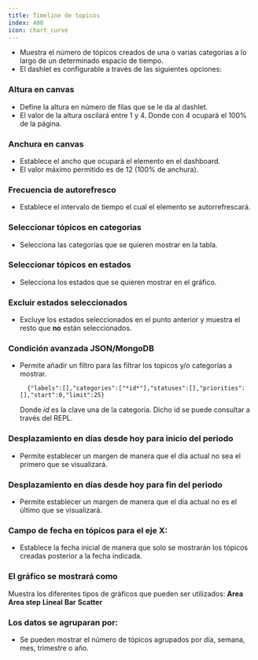 ```yaml
---
title: Timeline de topicos
index: 400
icon: chart_curve
---
```


* Muestra el número de tópicos creados de una o varias categorias a lo largo de un determinado espacio de tiempo.
* El dashlet es configurable a través de las siguientes opciones:

### Altura en canvas
* Define la altura en número de filas que se le da al dashlet.
* El valor de la altura oscilará entre 1 y 4. Donde con 4 ocupará el 100% de la página.

### Anchura en canvas
* Establece el ancho que ocupará el elemento en el dashboard.
* El valor máximo permitido es de 12 (100% de anchura).

### Frecuencia de autorefresco
* Establece el intervalo de tiempo el cual el elemento se autorrefrescará.

### Seleccionar tópicos en categorias
* Selecciona las categorías que se quieren mostrar en la tabla.

### Seleccionar tópicos en estados
* Selecciona los estados que se quieren mostrar en el gráfico.

### Excluir estados seleccionados
* Excluye los estados seleccionados en el punto anterior y muestra el resto que **no** están seleccionados.

### Condición avanzada JSON/MongoDB
* Permite añadir un filtro para las filtrar los topicos y/o categorías a mostrar.

        {"labels":[],"categories":["*id*"],"statuses":[],"priorities":[],"start":0,"limit":25}


    Donde *id* es la clave una de la categoria. Dicho id se puede consultar a través del REPL.


### Desplazamiento en días desde hoy para inicio del periodo
* Permite establecer un margen de manera que el día actual no sea el primero que se visualizará.

### Desplazamiento en días desde hoy para fin del periodo
* Permite establecer un margen de manera que el día actual no es el último que se visualizará.

### Campo de fecha en tópicos para el eje X:
* Establece la fecha inicial de manera que solo se mostrarán los tópicos creadas posterior a la fecha indicada.

### El gráfico se mostrará como
Muestra los diferentes tipos de gráficos que pueden ser utilizados:
    **Area**
    **Area step**
    **Lineal**
    **Bar**
    **Scatter**

### Los datos se agruparan por:
* Se pueden mostrar el número de tópicos agrupados por día, semana, mes, trimestre o año.